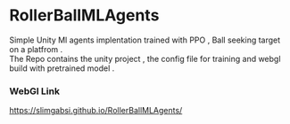 # RollerBallMLAgents

Simple Unity Ml agents implentation trained with PPO , Ball seeking target on a platfrom . 
</br>
The Repo contains the unity project , the config file for training and webgl build with pretrained model .


### WebGl Link
https://slimgabsi.github.io/RollerBallMLAgents/

